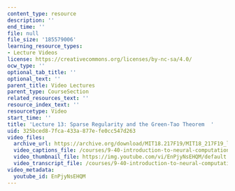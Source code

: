 ```yaml
---
content_type: resource
description: ''
end_time: ''
file: null
file_size: '185579006'
learning_resource_types:
- Lecture Videos
license: https://creativecommons.org/licenses/by-nc-sa/4.0/
ocw_type: ''
optional_tab_title: ''
optional_text: ''
parent_title: Video Lectures
parent_type: CourseSection
related_resources_text: ''
resource_index_text: ''
resourcetype: Video
start_time: ''
title: 'Lecture 13: Sparse Regularity and the Green-Tao Theorem  '
uid: 325bced8-7fca-433a-877e-fe0cc547d263
video_files:
  archive_url: https://archive.org/download/MIT18.217F19/MIT18_217F19_lec13_300k.mp4
  video_captions_file: /courses/9-40-introduction-to-neural-computation-spring-2018/EnPjyNsEHQM_captions.vtt
  video_thumbnail_file: https://img.youtube.com/vi/EnPjyNsEHQM/default.jpg
  video_transcript_file: /courses/9-40-introduction-to-neural-computation-spring-2018/EnPjyNsEHQM_transcript.pdf
video_metadata:
  youtube_id: EnPjyNsEHQM
---
```

